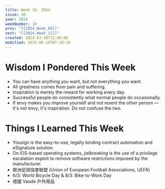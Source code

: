 ```yaml
---
title: Week 10, 2024
issue: 10
year: 2024
weekNumber: 10
prev: "[[2024_Week_09]]"
next: "[[2024_Week_11]]"
created: 2024-03-10T12:00:00
modified: 2025-08-19T07:10:10
---
```


# Wisdom I Pondered This Week

* You can have anything you want, but not everything you want.
* All greatness comes from pain and suffering.
* Inspiration is merely the reward for working every day.
* Successful people do consistently what normal people do occasionally.
* If envy makes you improve yourself and not resent the other person — it's not envy, it's inspiration. Do not confuse the two.

# Things I Learned This Week

* Yousign is the easy-to-use, legally binding contract automation and eSignature solution.
* On iOS-based operating systems, _jailbreaking_ is the use of a privilege escalation exploit to remove software restrictions imposed by the manufacturer.
* 歐洲足球協會聯盟 (Union of European Football Associations, UEFA)
* 6/3: World Bicycle Day \& 8/3: Bike-to-Work Day
* 德國 Vaude 戶外用品
